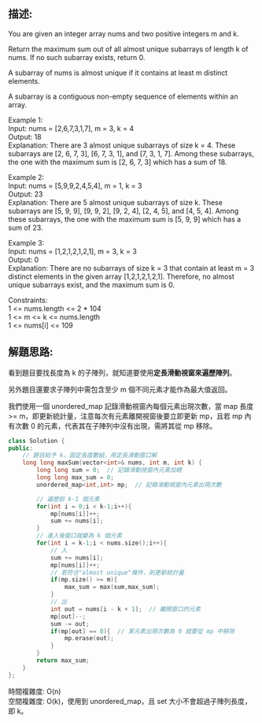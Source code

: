 ## 描述:
You are given an integer array nums and two positive integers m and k.

Return the maximum sum out of all almost unique subarrays of length k of nums. If no such subarray exists, return 0.

A subarray of nums is almost unique if it contains at least m distinct elements.

A subarray is a contiguous non-empty sequence of elements within an array.  

Example 1:  
Input: nums = [2,6,7,3,1,7], m = 3, k = 4  
Output: 18  
Explanation: There are 3 almost unique subarrays of size k = 4. These subarrays are [2, 6, 7, 3], [6, 7, 3, 1], and [7, 3, 1, 7]. Among these subarrays, the one with the maximum sum is [2, 6, 7, 3] which has a sum of 18.  

Example 2:  
Input: nums = [5,9,9,2,4,5,4], m = 1, k = 3  
Output: 23  
Explanation: There are 5 almost unique subarrays of size k. These subarrays are [5, 9, 9], [9, 9, 2], [9, 2, 4], [2, 4, 5], and [4, 5, 4]. Among these subarrays, the one with the maximum sum is [5, 9, 9] which has a sum of 23.  

Example 3:  
Input: nums = [1,2,1,2,1,2,1], m = 3, k = 3  
Output: 0  
Explanation: There are no subarrays of size k = 3 that contain at least m = 3 distinct elements in the given array [1,2,1,2,1,2,1]. Therefore, no almost unique subarrays exist, and the maximum sum is 0.  

Constraints:  
1 <= nums.length <= 2 * 104  
1 <= m <= k <= nums.length  
1 <= nums[i] <= 109  


## 解題思路:
看到題目要找長度為 k 的子陣列，就知道要使用**定長滑動視窗來遍歷陣列**。  

另外題目還要求子陣列中需包含至少 m 個不同元素才能作為最大值返回。  

我們使用一個 unordered_map 記錄滑動視窗內每個元素出現次數，當 map 長度 >= m，即更新統計量，注意每次有元素離開視窗後要立即更新 mp，且若 mp 內有次數 0 的元素，代表其在子陣列中沒有出現，需將其從 mp 移除。 

```C++
class Solution {
public:
    // 題目給予 k，固定長度數組，用定長滑動窗口解
    long long maxSum(vector<int>& nums, int m, int k) {
        long long sum = 0;  // 記錄滑動視窗內元素加總
        long long max_sum = 0;
        unordered_map<int,int> mp;  // 記錄滑動視窗內元素出現次數

        // 遍歷前 k-1 個元素
        for(int i = 0;i < k-1;i++){
            mp[nums[i]]++;
            sum += nums[i];
        }
        // 進入後窗口就變為 k 個元素
        for(int i = k-1;i < nums.size();i++){
            // 入
            sum += nums[i];
            mp[nums[i]]++;
            // 若符合"almost unique"條件，則更新統計量
            if(mp.size() >= m){
                max_sum = max(sum,max_sum);
            }
            // 出
            int out = nums[i - k + 1];  // 離開窗口的元素
            mp[out]--;
            sum -= out;
            if(mp[out] == 0){  // 某元素出現次數為 0 就要從 mp 中移除
                mp.erase(out);
            }
        }
        return max_sum;
    }
};
```
時間複雜度: O(n)  
空間複雜度: O(k)，使用到 unordered_map，且 set 大小不會超過子陣列長度，即 k。


